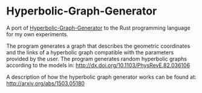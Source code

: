 # Hyperbolic-Graph-Generator

A port of [Hyperbolic-Graph-Generator](https://github.com/named-data/Hyperbolic-Graph-Generator) to the Rust programming language for my own experiments.

The program generates a graph that describes the geometric coordinates and the links of a hyperbolic graph compatible with the parameters provided by the user. The program generates random hyperbolic graphs according to the models in: http://dx.doi.org/10.1103/PhysRevE.82.036106

A description of how the hyperbolic graph generator works can be found at: http://arxiv.org/abs/1503.05180
